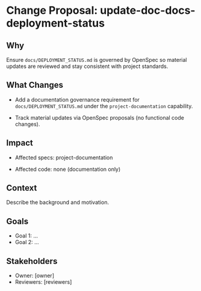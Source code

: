 # Change Proposal: update-doc-docs-deployment-status

## Why

Ensure `docs/DEPLOYMENT_STATUS.md` is governed by OpenSpec so material updates are reviewed and stay consistent with project standards.

## What Changes

- Add a documentation governance requirement for `docs/DEPLOYMENT_STATUS.md` under the `project-documentation` capability.

- Track material updates via OpenSpec proposals (no functional code changes).

## Impact

- Affected specs: project-documentation

- Affected code: none (documentation only)

## Context

Describe the background and motivation.


## Goals

- Goal 1: ...
- Goal 2: ...


## Stakeholders

- Owner: [owner]
- Reviewers: [reviewers]

